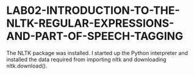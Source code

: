 # LAB02-INTRODUCTION-TO-THE-NLTK-REGULAR-EXPRESSIONS-AND-PART-OF-SPEECH-TAGGING
The NLTK package was installed. I started up the Python interpreter and installed the data required  from importing nltk and downloading nltk.download().
